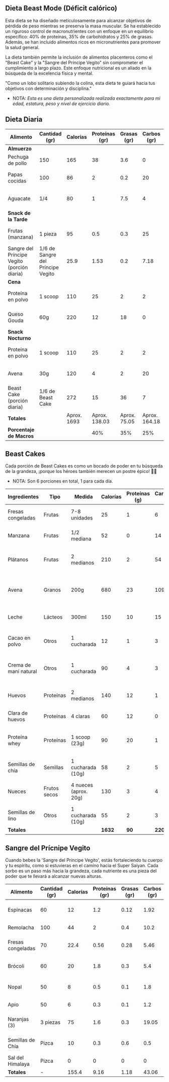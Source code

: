 ## Dieta Beast Mode (Déficit calórico)

Esta dieta se ha diseñado meticulosamente para alcanzar objetivos de pérdida de peso mientras se preserva la masa muscular. Se ha establecido un riguroso control de macronutrientes con un enfoque en un equilibrio específico: 40% de proteínas, 35% de carbohidratos y 25% de grasas. Además, se han incluido alimentos ricos en micronutrientes para promover la salud general.

La dieta también permite la inclusión de alimentos placenteros como el "Beast Cake" y la "Sangre del Príncipe Vegito" sin comprometer el cumplimiento a largo plazo. Este enfoque nutricional es un aliado en la búsqueda de la excelencia física y mental.

"Como un lobo solitario subiendo la colina, esta dieta te guiará hacia tus objetivos con determinación y disciplina."

- NOTA: _Esta es una dieta personalizada realizada exactamente para mi edad, estatura, peso y nivel de ejercicio diario._


## Dieta Diaria

| Alimento              | Cantidad (gr) | Calorías | Proteínas (gr) | Grasas (gr) | Carbos (gr) | Micronutrientes  | Beneficios y Descripción                   |
|-----------------------|---------------|----------|----------------|-------------|-------------|-----------------|-----------------------------------------|
| **Almuerzo**          |               |          |                |             |             |                 |                                         |
| Pechuga de pollo      | 150           | 165      | 38             | 3.6         | 0           | Vitaminas A, C  | Fuente magra de proteína.               |
| Papas cocidas         | 100           | 86       | 2              | 0.2         | 20          | Vitamina C, B6  | Carbohidratos de digestión lenta.     |
| Aguacate              | 1/4           | 80       | 1              | 7.5         | 4           | Vitamina K, E   | Grasas saludables y antioxidantes.    |
| **Snack de la Tarde** |               |          |                |             |             |                 |                                         |
| Frutas (manzana)      | 1 pieza       | 95       | 0.5            | 0.3         | 25          | Vitamina C, K  | Carbohidratos naturales y fibra.      |
| Sangre del Príncipe Vegito (porción diaria) | 1/6 de Sangre del Príncipe Vegito | 25.9  | 1.53 | 0.2 | 7.18 | Varía  | Varios ingredientes nutritivos.      |
| **Cena**              |               |          |                |             |             |                 |                                         |
| Proteína en polvo     | 1 scoop       | 110      | 25             | 2           | 2           | Varía           | Recuperación muscular y desarrollo.    |
| Queso Gouda           | 60g           | 220      | 12             | 18          | 0           | Calcio, Vitamina D| Proteína y calcio para la cena.      |
| **Snack Nocturno**    |               |          |                |             |             |                 |                                         |
| Proteína en polvo     | 1 scoop       | 110      | 25             | 2           | 2           | Varía           | Suplemento de proteína nocturna.       |
| Avena                 | 30g           | 120      | 4              | 2           | 20          | Fibra, Vitaminas | Carbohidratos de liberación lenta.    |
| Beast Cake (porción diaria) | 1/6 de Beast Cake | 272  | 15 | 36 | 7 | Varía  | Delicioso placer culposo.           |
| **Totales**           |               | Aprox. 1693   | Aprox. 138.03  | Aprox. 75.05  | Aprox. 164.18 |                 |                                         |
| **Porcentaje de Macros** |            |          | 40%            | 35%         | 25%         |                 |                                         |



## Beast Cakes

Cada porción de Beast Cakes es como un bocado de poder en tu búsqueda de la grandeza, ¡porque los héroes también merecen un postre épico! 🍰💪

- NOTA: Son 6 porciones en total, 1 para cada día. 

| **Ingredientes**          | **Tipo**      | **Medida**            | **Calorías** | **Proteínas (g)** | **Carbohidratos (g)** | **Grasas (g)** | **Micronutrientes**                 | **Descripción**                                       |
|---------------------------|---------------|-----------------------|--------------|-------------------|-----------------------|----------------|--------------------------------------|-------------------------------------------------------|
| Fresas congeladas         | Frutas        | 7-8 unidades          | 25           | 1                 | 6                     | 0              | Vitamina C, antioxidantes          | Ricas en vitamina C y antioxidantes                     |
| Manzana                   | Frutas        | 1/2 mediana           | 52           | 0                 | 14                    | 0              | Fibra, antioxidantes               | Fuente de fibra y antioxidantes                         |
| Plátanos                  | Frutas        | 2 medianos            | 210          | 2                 | 54                    | 1              | Potasio                            | Ricos en potasio y energía natural                      |
| Avena                     | Granos        | 200g                  | 680          | 23                | 109                   | 12             | Fibra, carbohidratos de liberación lenta   | Fuente de fibra y carbohidratos de liberación lenta     |
| Leche                     | Lácteos       | 300ml                 | 150          | 10                | 15                    | 5              | Calcio, proteínas                  | Buena fuente de calcio y proteínas                      |
| Cacao en polvo            | Otros         | 1 cucharada           | 12           | 1                 | 3                     | 0              | Antioxidantes, magnesio            | Rico en antioxidantes y fuente de magnesio              |
| Crema de maní natural     | Otros         | 1 cucharada           | 90           | 4                 | 3                     | 7              | Grasas saludables, proteína      | Fuente de grasas saludables y proteína                  |
| Huevos                    | Proteínas     | 2 medianos            | 140          | 12                | 1                     | 10             | Proteínas, nutrientes              | Excelente fuente de proteínas y nutrientes              |
| Clara de huevos           | Proteínas     | 4 claras              | 60           | 12                | 0                     | 0              | Proteínas                          | Alta fuente de proteínas                                |
| Proteína whey             | Proteínas     | 1 scoop (23g)         | 90           | 20                | 1                     | 1              | Recuperación muscular, desarrollo muscular | Ayuda en la recuperación muscular y desarrollo muscular |
| Semillas de chía          | Semillas      | 1 cucharada (10g)     | 58           | 2                 | 5                     | 4              | Fibra, omega-3, antioxidantes      | Rica en fibra, omega-3 y antioxidantes                  |
| Nueces                    | Frutos secos  | 4 nueces (aprox. 20g) | 130          | 3                 | 4                     | 12             | Grasas saludables, antioxidantes   | Fuente de grasas saludables y antioxidantes             |
| Semillas de lino          | Otros         | 1 cucharada (10g)     | 55           | 2                 | 3                     | 4              | Fibra, omega-3, lignanos           | Rica en fibra, omega-3 y antioxidantes                  |
| **Totales**               |               |                       | **1632**     | **90**            | **220**               | **42**         |                                      |                                                       |

## Sangre del Prícnipe Vegito 

Cuando bebes la 'Sangre del Príncipe Vegito', estás fortaleciendo tu cuerpo y tu espíritu, como si estuvieras en el camino hacia el Super Saiyan. Cada sorbo es un paso más hacia la grandeza, cada nutriente es una pieza del poder que te llevará a alcanzar nuevas alturas.

| Alimento         | Cantidad (gr) | Calorías | Proteínas (gr) | Grasas (gr) | Carbos (gr) | Micronutrientes                     | Beneficios Sayayin         |
|------------------|---------------|----------|----------------|-------------|-------------|------------------------------------|-----------------------------|
| Espinacas        | 60            | 12       | 1.2            | 0.12        | 1.92        | Vitamina K, Vitamina A, Ácido Fólico | Fortalece el sistema inmune |
| Remolacha        | 100           | 44       | 2              | 0.4         | 10.2        | Vitamina C, Hierro, Folato         | Mejora la circulación       |
| Fresas congeladas| 70            | 22.4     | 0.56           | 0.28        | 5.46        | Vitamina C, Antioxidantes          | Refuerza el sistema inmune  |
| Brócoli          | 60            | 20       | 1.8            | 0.3         | 5.4         | Vitamina C, Vitamina K, Fibra      | Promueve la salud celular  |
| Nopal            | 50            | 8        | 0.5            | 0.1         | 1.8         | Vitamina C, Fibra                  | Regula el azúcar en sangre  |
| Apio             | 50            | 6        | 0.3            | 0.1         | 1.2         | Vitamina K, Potasio                | Ayuda a la digestión        |
| Naranjas (3)     | 3 piezas      | 75       | 1.6            | 0.3         | 19.05       | Vitamina C, Vitamina A, Fibra      | Fortalece el sistema inmune |
| Semillas de Chía | Pizca         | 10       | 0.3            | 0.6         | 0.5         | Fibra, Omega-3                     | Promueve la saciedad        |
| Sal del Himalaya  | Pizca         | 0        | 0              | 0           | 0           | Sodio                              | Regula la hidratación        |
| **Totales**      | -             | 155.4    | 9.16           | 1.18        | 43.06       | -                                  | -                           |

